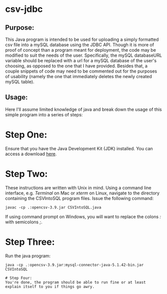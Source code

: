 # csv-jdbc
## Purpose:
This Java program is intended to be used for uploading a simply formatted csv file into a mySQL database using the JDBC API. 
Though it is more of proof of concept than a program meant for deployment, the code may be modified to suit the needs of the user. 
Specifically, the mySQL databaseURL variable should be replaced with a url for a mySQL database of the user's choosing, as opposed 
to the one that I have provided. Besides that, a couple snippets of code may need to be commented out for the purposes of usability 
(namely the one that immediately deletes the newly created mySQL table). 

## Usage:
Here I'll assume limited knowledge of java and break down the usage of this simple program into a series of steps:

# Step One:
Ensure that you have the Java Development Kit (JDK) installed. 
You can access a download [here](http://www.oracle.com/technetwork/java/javase/downloads/index.html).

# Step Two:
These instructions are written with Unix in mind. Using a command line interface, e.g. *Terminal* on Mac or *xterm* on Linux, 
navigate to the directory containing the CSVIntoSQL program files. Issue the following command:
```
javac -cp .:opencsv-3.9.jar CSVIntoSQL.java

```
If using command prompt on Windows, you will want to replace the colons *:* with semicolons *;*.

# Step Three:
Run the java program:
```
java -cp .:opencsv-3.9.jar:mysql-connector-java-5.1.42-bin.jar CSVIntoSQL

# Step Four:
You're done, the program should be able to run fine or at least explain itself to you if things go awry.






